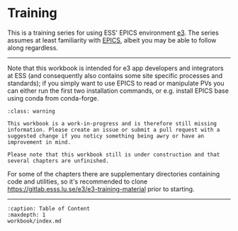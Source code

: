 # Training

This is a training series for using ESS' EPICS environment [e3](https://gitlab.esss.lu.se/e3/e3). The series assumes at least familiarity with [EPICS](https://epics-controls.org), albeit you may be able to follow along regardless.

---

Note that this workbook is intended for e3 app developers and integrators at ESS (and consequently also contains some site specific processes and standards); if you simply want to use EPICS to read or manipulate PVs you can either run the first two installation commands, or e.g. install EPICS base using conda from conda-forge.

```{admonition} Under Construction
:class: warning

This workbook is a work-in-progress and is therefore still missing information. Please create an issue or submit a pull request with a suggested change if you noticy something being awry or have an improvement in mind.

Please note that this workbook still is under construction and that several chapters are unfinished.
```

For some of the chapters there are supplementary directories containing code and utilities, so it's recommended to clone <https://gitlab.esss.lu.se/e3/e3-training-material> prior to starting.

---

```{toctree}
:caption: Table of Content
:maxdepth: 1
workbook/index.md
```

